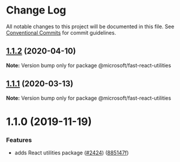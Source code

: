 # Change Log

All notable changes to this project will be documented in this file.
See [Conventional Commits](https://conventionalcommits.org) for commit guidelines.

## [1.1.2](https://github.com/Microsoft/fast-dna/compare/@microsoft/fast-react-utilities@1.1.1...@microsoft/fast-react-utilities@1.1.2) (2020-04-10)

**Note:** Version bump only for package @microsoft/fast-react-utilities





## [1.1.1](https://github.com/Microsoft/fast-dna/compare/@microsoft/fast-react-utilities@1.1.0...@microsoft/fast-react-utilities@1.1.1) (2020-03-13)

**Note:** Version bump only for package @microsoft/fast-react-utilities





# 1.1.0 (2019-11-19)


### Features

* adds React utilities package ([#2424](https://github.com/Microsoft/fast-dna/issues/2424)) ([885147f](https://github.com/Microsoft/fast-dna/commit/885147f9daacc94d4112bcca0e5bde29503003aa))
